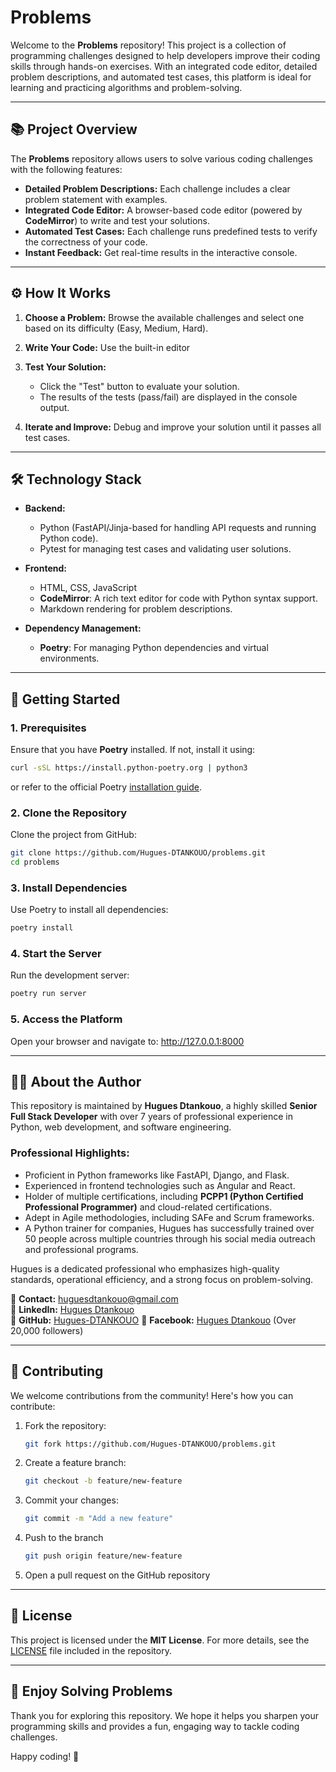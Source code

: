 # Problems

Welcome to the **Problems** repository! This project is a collection of programming challenges designed to help developers improve their coding skills through hands-on exercises. With an integrated code editor, detailed problem descriptions, and automated test cases, this platform is ideal for learning and practicing algorithms and problem-solving.

---

## 📚 **Project Overview**

The **Problems** repository allows users to solve various coding challenges with the following features:
- **Detailed Problem Descriptions:** Each challenge includes a clear problem statement with examples.
- **Integrated Code Editor:** A browser-based code editor (powered by **CodeMirror**) to write and test your solutions.
- **Automated Test Cases:** Each challenge runs predefined tests to verify the correctness of your code.
- **Instant Feedback:** Get real-time results in the interactive console.

---

## ⚙️ **How It Works**

1. **Choose a Problem:**
   Browse the available challenges and select one based on its difficulty (Easy, Medium, Hard).

2. **Write Your Code:**
   Use the built-in editor

3. **Test Your Solution:**
   - Click the "Test" button to evaluate your solution.
   - The results of the tests (pass/fail) are displayed in the console output.

4. **Iterate and Improve:**
   Debug and improve your solution until it passes all test cases.

---

## 🛠 **Technology Stack**

- **Backend:**
  - Python (FastAPI/Jinja-based for handling API requests and running Python code).
  - Pytest for managing test cases and validating user solutions.

- **Frontend:**
  - HTML, CSS, JavaScript
  - **CodeMirror**: A rich text editor for code with Python syntax support.
  - Markdown rendering for problem descriptions.

- **Dependency Management:**
  - **Poetry**: For managing Python dependencies and virtual environments.

---

## 🚀 **Getting Started**

### 1. Prerequisites
Ensure that you have **Poetry** installed. If not, install it using:
```bash
curl -sSL https://install.python-poetry.org | python3
```
or refer to the official Poetry [installation guide](https://python-poetry.org/docs/#installation).

### 2. Clone the Repository
Clone the project from GitHub:
```bash
git clone https://github.com/Hugues-DTANKOUO/problems.git
cd problems
```

### 3. Install Dependencies
Use Poetry to install all dependencies:
```bash
poetry install
```

### 4. Start the Server
Run the development server:
```bash
poetry run server
```

### 5. Access the Platform
Open your browser and navigate to: http://127.0.0.1:8000

---

## 🧑‍💻 **About the Author**

This repository is maintained by **Hugues Dtankouo**, a highly skilled **Senior Full Stack Developer** with over 7 years of professional experience in Python, web development, and software engineering.

### **Professional Highlights:**
- Proficient in Python frameworks like FastAPI, Django, and Flask.
- Experienced in frontend technologies such as Angular and React.
- Holder of multiple certifications, including **PCPP1 (Python Certified Professional Programmer)** and cloud-related certifications.
- Adept in Agile methodologies, including SAFe and Scrum frameworks.
- A Python trainer for companies, Hugues has successfully trained over 50 people across multiple countries through his social media outreach and professional programs.

Hugues is a dedicated professional who emphasizes high-quality standards, operational efficiency, and a strong focus on problem-solving.

📧 **Contact:** [huguesdtankouo@gmail.com](mailto:huguesdtankouo@gmail.com)  
🔗 **LinkedIn:** [Hugues Dtankouo](https://www.linkedin.com/in/dtankouo)  
🔗 **GitHub:** [Hugues-DTANKOUO](https://github.com/Hugues-DTANKOUO)
🔗 **Facebook:** [Hugues Dtankouo](https://www.facebook.com/ing.hugues.dtankouo) (Over 20,000 followers)

---

## 🌟 **Contributing**

We welcome contributions from the community! Here's how you can contribute:

1. Fork the repository:
   ```bash
   git fork https://github.com/Hugues-DTANKOUO/problems.git
   ```

2. Create a feature branch:
    ```bash
    git checkout -b feature/new-feature
    ```

3. Commit your changes:
    ```bash
    git commit -m "Add a new feature"
    ```

4. Push to the branch
    ```bash
    git push origin feature/new-feature
    ```

5. Open a pull request on the GitHub repository

---

## 📄 **License**

This project is licensed under the **MIT License**. For more details, see the [LICENSE](LICENSE) file included in the repository.

---

## 🎉 **Enjoy Solving Problems**

Thank you for exploring this repository. We hope it helps you sharpen your programming skills and provides a fun, engaging way to tackle coding challenges.

Happy coding! 🚀